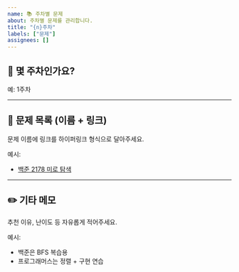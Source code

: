 ```yaml
---
name: 📚 주차별 문제
about: 주차별 문제를 관리합니다.
title: "{n}주차"
labels: ["문제"]
assignees: []
---
```


## 🔢 몇 주차인가요?

예: 1주차

---

## 🧩 문제 목록 (이름 + 링크)

문제 이름에 링크를 하이퍼링크 형식으로 달아주세요.

예시:
- [백준 2178 미로 탐색](https://www.acmicpc.net/problem/2178)

---

## ✏️ 기타 메모

추천 이유, 난이도 등 자유롭게 적어주세요.

예시:
- 백준은 BFS 복습용
- 프로그래머스는 정렬 + 구현 연습
